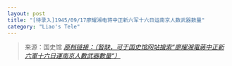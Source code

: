 ```yaml
---
layout: post
title: "[待录入]1945/09/17廖耀湘电蒋中正新六军十六日运南京人数武器数量"
category: "Liao's Tele"
---
```



> 来源：国史馆 [*原档链接：（暂缺，可于国史馆网站搜索“廖耀湘電蔣中正新六軍十六日運南京人數武器數量“）*]()

